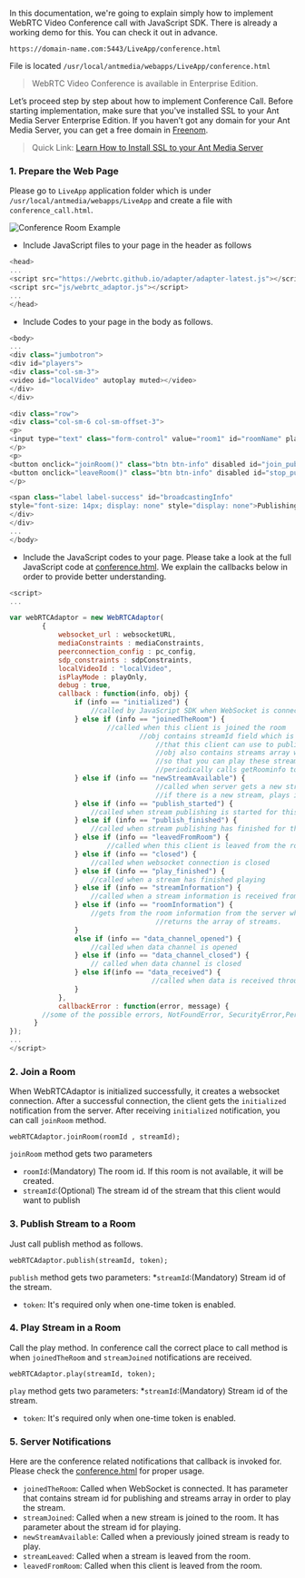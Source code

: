 <!-- > Add below subtitles
> 1. How to join room
> 2. How to publish room
> 3. How to play streams in the room
>   * Server notifications about new stream joined/leaved
-->

In this documentation, we're going to explain simply how to implement WebRTC Video Conference call with JavaScript SDK. There is already a working demo for this. You can check it out in advance.
````
https://domain-name.com:5443/LiveApp/conference.html
````
File is located `/usr/local/antmedia/webapps/LiveApp/conference.html`

> WebRTC Video Conference is available in Enterprise Edition. 
 
Let’s proceed step by step about how to implement Conference Call. Before starting implementation, make sure that you've installed SSL to your Ant Media Server Enterprise Edition. If you haven’t got any domain for your Ant Media Server, you can get a free domain in [Freenom](https://www.freenom.com/).

> Quick Link: [Learn How to Install SSL to your Ant Media Server](SSL-Setup) 

### 1. Prepare the Web Page
Please go to `LiveApp` application folder which is under `/usr/local/antmedia/webapps/LiveApp` and create 
a file with `conference_call.html`.

<img src="https://antmedia.io/wp-content/uploads/2019/12/ant-media-server-conference.jpg" alt="Conference Room Example" align="center" />

* Include JavaScript files to your page in the header as follows

```javascript
<head>
...
<script src="https://webrtc.github.io/adapter/adapter-latest.js"></script>
<script src="js/webrtc_adaptor.js"></script>
...
</head>
```

* Include Codes to your page in the body as follows.

```javascript
<body>
...
<div class="jumbotron">
<div id="players">
<div class="col-sm-3">
<video id="localVideo" autoplay muted></video>
</div>
</div>

<div class="row">
<div class="col-sm-6 col-sm-offset-3">
<p>
<input type="text" class="form-control" value="room1" id="roomName" placeholder="Type room name">
</p>
<p>
<button onclick="joinRoom()" class="btn btn-info" disabled id="join_publish_button">Join Room</button>
<button onclick="leaveRoom()" class="btn btn-info" disabled id="stop_publish_button">Leave Room</button>
</p>

<span class="label label-success" id="broadcastingInfo"
style="font-size: 14px; display: none" style="display: none">Publishing</span>
</div>
</div>
...
</body>
```

* Include the JavaScript codes to your page. Please take a look at the full JavaScript code at [conference.html](https://github.com/ant-media/StreamApp/blob/master/src/main/webapp/conference.html). We explain the callbacks below in order to provide better understanding.

```javascript
<script>
...

var webRTCAdaptor = new WebRTCAdaptor(
		{
			websocket_url : websocketURL,
			mediaConstraints : mediaConstraints,
			peerconnection_config : pc_config,
			sdp_constraints : sdpConstraints,
			localVideoId : "localVideo",
			isPlayMode : playOnly,
			debug : true,
			callback : function(info, obj) {
				if (info == "initialized") {
				    //called by JavaScript SDK when WebSocket is connected. 
				} else if (info == "joinedTheRoom") {
			            //called when this client is joined the room
	                            //obj contains streamId field which is the stream id 
                                    //that this client can use to publish to the room.
                                    //obj also contains streams array which is the list of streams in the room
                                    //so that you can play these streams in here
                                    //periodically calls getRoominfo to checks for any new stream joined to the room
				} else if (info == "newStreamAvailable") {
                                    //called when server gets a new stream while checking periodically for new streams.
                                    //if there is a new stream, plays it.
				} else if (info == "publish_started") {
				    //called when stream publishing is started for this client		
				} else if (info == "publish_finished") {
				    //called when stream publishing has finished for this client
				} else if (info == "leavedFromRoom") {
			            //called when this client is leaved from the room  	
				} else if (info == "closed") {
				    //called when websocket connection is closed	
				} else if (info == "play_finished") {
				    //called when a stream has finished playing	
				} else if (info == "streamInformation") {
				    //called when a stream information is received from the server		
				} else if (info == "roomInformation") {
				    //gets from the room information from the server when getRoomInfo is called.
                                    //returns the array of streams.
				}
				else if (info == "data_channel_opened") {
				    //called when data channel is opened
				} else if (info == "data_channel_closed") {
				    // called when data channel is closed
				} else if(info == "data_received") {
                                   //called when data is received through data channel
				}
			},
			callbackError : function(error, message) {
		//some of the possible errors, NotFoundError, SecurityError,PermissionDeniedError
	  }
});
...
</script>
```
### 2. Join a Room

When WebRTCAdaptor is initialized successfully, it creates a websocket connection. After a successful connection, the client gets the `initialized` notification from the server. After receiving `initialized`
notification, you can call `joinRoom` method.
````
webRTCAdaptor.joinRoom(roomId , streamId);
````
`joinRoom` method gets two parameters
* `roomId`:(Mandatory) The room id. If this room is not available, it will be created. 
* `streamId`:(Optional) The stream id of the stream that this client would want to publish  

### 3. Publish Stream to a Room

Just call publish method as follows. 
````
webRTCAdaptor.publish(streamId, token);
````
`publish` method gets two parameters:
*`streamId`:(Mandatory) Stream id of the stream.
* `token`: It's required only when one-time token is enabled. 


### 4. Play Stream in a Room

Call the play method. In conference call the correct place to call method is when `joinedTheRoom` and `streamJoined` notifications are received. 
```
webRTCAdaptor.play(streamId, token);
```
`play` method gets two parameters:
*`streamId`:(Mandatory) Stream id of the stream.
* `token`: It's required only when one-time token is enabled. 


### 5. Server Notifications 
Here are the conference related notifications that callback is invoked for. Please check the [conference.html](https://github.com/ant-media/StreamApp/blob/master/src/main/webapp/conference.html) for proper usage. 
* `joinedTheRoom`: Called when WebSocket is connected. It has parameter that contains stream id for publishing and streams array in order to play the stream.   
* `streamJoined`:  Called when a new stream is joined to the room. It has parameter about the stream id for playing. 
* `newStreamAvailable`: Called when a previously joined stream is ready to play. 
* `streamLeaved`: Called when a stream is leaved from the room. 
* `leavedFromRoom`: Called when this client is leaved from the room. 
